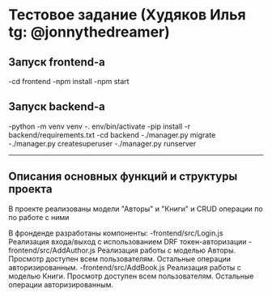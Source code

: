 # Тестовое задание (Худяков Илья tg: @jonnythedreamer)


## Запуск frontend-а
-cd frontend
-npm install
-npm start

## Запуск backend-а

-python -m venv venv
-. env/bin/activate
-pip install -r backend/requirements.txt
-cd backend
-./manager.py migrate
-./manager.py createsuperuser
-./manager.py runserver

---

## Описания основных функций и структуры проекта

В проекте реализованы модели "Авторы" и "Книги" и CRUD операции по по работе с ними

В фронденде разработаны компоненты:
-frontend/src/Login.js Реализация входа/выход с использованием DRF токен-авторизации
-frontend/src/AddAuthor.js Реализация работы с моделью Авторы. Просмотр доступен всем пользователям. Остальные операции авторизированным. 
-frontend/src/AddBook.js Реализация работы с моделью Книги. Просмотр доступен всем пользователям. Остальные операции авторизированным.
